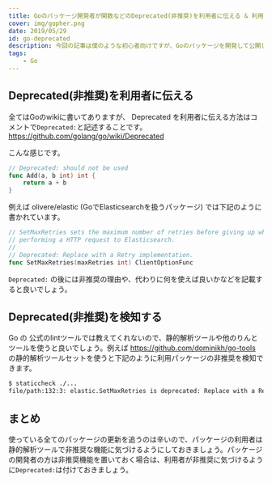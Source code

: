 ```yaml
---
title: Goのパッケージ開発者が関数などのDeprecated(非推奨)を利用者に伝える & 利用者が検知する方法
cover: img/gopher.png
date: 2019/05/29
id: go-deprecated
description: 今回の記事は僕のような初心者向けですが、Goのパッケージを開発して公開している方達は特に必見です。
tags:
    - Go
---
```


## Deprecated(非推奨)を利用者に伝える

全てはGoのwikiに書いてありますが、 Deprecated を利用者に伝える方法はコメントで```Deprecated:```と記述することです。https://github.com/golang/go/wiki/Deprecated

こんな感じです。

```go
// Deprecated: should not be used
func Add(a, b int) int {
	return a + b
}
```

例えば olivere/elastic (GoでElasticsearchを扱うパッケージ) では下記のように書かれています。

```go
// SetMaxRetries sets the maximum number of retries before giving up when
// performing a HTTP request to Elasticsearch.
//
// Deprecated: Replace with a Retry implementation.
func SetMaxRetries(maxRetries int) ClientOptionFunc
```

```Deprecated:``` の後には非推奨の理由や、代わりに何を使えば良いかなどを記載すると良いでしょう。

## Deprecated(非推奨)を検知する

Go の 公式のlintツールでは教えてくれないので、静的解析ツールや他のりんとツールを使うと良いでしょう。例えば https://github.com/dominikh/go-tools の静的解析ツールセットを使うと下記のように利用パッケージの非推奨を検知できます。

```bash
$ staticcheck ./...
file/path:132:3: elastic.SetMaxRetries is deprecated: Replace with a Retry implementation.  (SA1019)
```

## まとめ

使っている全てのパッケージの更新を追うのは辛いので、パッケージの利用者は静的解析ツールで非推奨な機能に気づけるようにしておきましょう。パッケージの開発者の方は非推奨機能を置いておく場合は、利用者が非推奨に気づけるように```Deprecated:```は付けておきましょう。

